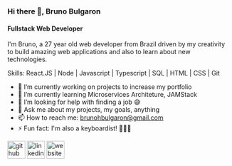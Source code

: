 ### Hi there 👋, Bruno Bulgaron
#### Fullstack Web Developer

I'm Bruno, a 27 year old web developer from Brazil driven by my creativity to build amazing web applications and also to learn about new technologies.

Skills: React.JS | Node | Javascript | Typescript | SQL | HTML | CSS | Git

- 🔭 I’m currently working on projects to increase my portfolio 
- 🌱 I’m currently learning Microservices Architeture, JAMStack 
- 🤔 I’m looking for help with finding a job 😅 
- 💬 Ask me about my projects, my goals, anything
- 📫 How to reach me: brunohbulgaron@gmail.com 
- ⚡ Fun fact: I'm also a keyboardist! 🎹🤘🏻 


[<img src='https://cdn.jsdelivr.net/npm/simple-icons@3.0.1/icons/github.svg' alt='github' height='40'>](https://github.com/brunobulgaron)  [<img src='https://cdn.jsdelivr.net/npm/simple-icons@3.0.1/icons/linkedin.svg' alt='linkedin' height='40'>](https://www.linkedin.com/in/brunobulgaron/)  [<img src='https://cdn.jsdelivr.net/npm/simple-icons@3.0.1/icons/icloud.svg' alt='website' height='40'>](https://brunobulgaron.netlify.app/)  

